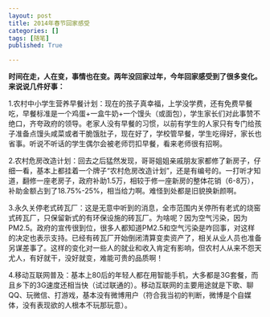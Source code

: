 ```yaml
---
layout: post
title: 2014年春节回家感受
categories: []
tags: [随笔]
published: True

---
```


**时间在走，人在变，事情也在变。两年没回家过年，今年回家感受到了很多变化。来说说几件好事：**

1.农村中小学生营养早餐计划：现在的孩子真幸福，上学没学费，还有免费早餐吃，早餐标准是一个鸡蛋+一盒牛奶+一个馒头（或面包），学生家长们对此事赞不绝口，齐夸政府的领导。老家人没有早餐的习惯，以前有学生的人家只有专门给孩子准备点馒头咸菜或者干脆饿肚子，现在好了，学校管早餐，学生吃得好，家长也省事。听说不听话的学生偶尔会被老师罚扣早餐，看来老师很有招啊。


2.农村危房改造计划：回去之后猛然发现，哥哥姐姐亲戚朋友家都修了新房子，仔细一看，基本上都挂着一个牌子“农村危房改造计划”，还是有编号的。一打听才知道，翻修一座老房子，政府补助1.5万，相较于修一座新房的整体花销（6-8万），补助金额占到了18.75%-25%，相当给力啊。难怪到处都是旧貌换新颜啊。


3.永久关停老式砖瓦厂：这是无意中听到的消息，全市范围内关停所有老式的烧窑式砖瓦厂，只保留新式的有环保设施的砖瓦厂。为啥呢？因为空气污染，因为PM2.5。政府的宣传很到位，很多人都知道PM2.5和空气污染是咋回事，对这样的决定也表示支持。已经有砖瓦厂开始倒闭清算变卖资产了，相关从业人员也准备另谋差事了。这样的变化对一些人的就业和收入肯定有影响，但农村人从来不怨天尤人，有好就干，没好就变，难能可贵的品质啊！


4.移动互联网普及：基本上80后的年轻人都在用智能手机，大多都是3G套餐，而且乡下的3G速度还相当快（试过联通的）。移动互联网的主要用途就是下歌、聊QQ、玩微信、打游戏，基本没有微博用户（符合我当初的判断，微博是个自媒体，没有表现欲的人根本不玩那玩意）。